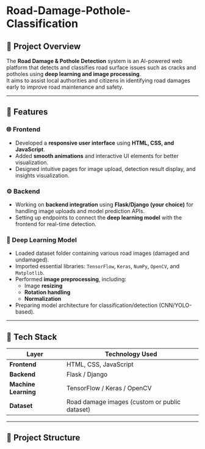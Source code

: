 # Road-Damage-Pothole-Classification


## 📌 Project Overview
The **Road Damage & Pothole Detection** system is an AI-powered web platform that detects and classifies road surface issues such as cracks and potholes using **deep learning and image processing**.  
It aims to assist local authorities and citizens in identifying road damages early to improve road maintenance and safety.

---

## 🚀 Features

### 🌐 Frontend
- Developed a **responsive user interface** using **HTML, CSS, and JavaScript**.
- Added **smooth animations** and interactive UI elements for better visualization.
- Designed intuitive pages for image upload, detection result display, and insights visualization.

### ⚙️ Backend
- Working on **backend integration** using **Flask/Django (your choice)** for handling image uploads and model prediction APIs.
- Setting up endpoints to connect the **deep learning model** with the frontend for real-time detection.

### 🧠 Deep Learning Model
- Loaded dataset folder containing various road images (damaged and undamaged).
- Imported essential libraries: `TensorFlow`, `Keras`, `NumPy`, `OpenCV`, and `Matplotlib`.
- Performed **image preprocessing**, including:
  - Image **resizing**
  - **Rotation handling**
  - **Normalization**
- Preparing model architecture for classification/detection (CNN/YOLO-based).

---

## 🧩 Tech Stack

| Layer | Technology Used |
|-------|------------------|
| **Frontend** | HTML, CSS, JavaScript |
| **Backend** | Flask / Django |
| **Machine Learning** | TensorFlow / Keras / OpenCV |
| **Dataset** | Road damage images (custom or public dataset) |
---

## 📁 Project Structure

